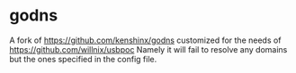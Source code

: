 # godns
A fork of https://github.com/kenshinx/godns customized for the needs of https://github.com/willnix/usbpoc
Namely it will fail to resolve any domains but the ones specified in the config file.
